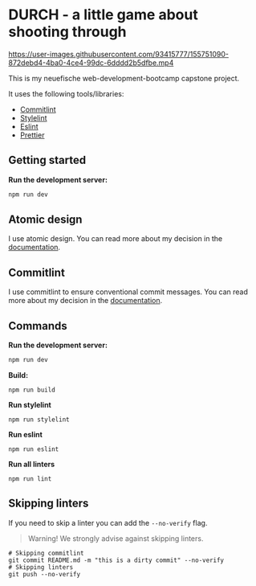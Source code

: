 # DURCH - a little game about shooting through

https://user-images.githubusercontent.com/93415777/155751090-872debd4-4ba0-4ce4-99dc-6dddd2b5dfbe.mp4

This is my neuefische web-development-bootcamp capstone project.

It uses the following tools/libraries:

* [Commitlint](https://commitlint.js.org/)
* [Stylelint](https://stylelint.io/)
* [Eslint](https://eslint.org/)
* [Prettier](https://prettier.io/)

## Getting started

**Run the development server:**

```bash
npm run dev
```

## Atomic design

I use atomic design. You can read more about my decision in the
[documentation](./docs/ATOMIC_DESIGN.md).

## Commitlint

I use commitlint to ensure conventional commit messages. You can read more about my decision in
the [documentation](./docs/COMMITS.md).


## Commands

**Run the development server:**

```bash
npm run dev
```

**Build:**

```shell
npm run build
```

**Run stylelint**

```shell
npm run stylelint
```

**Run eslint**

```shell
npm run eslint
```

**Run all linters**

```shell
npm run lint
```

## Skipping linters

If you need to skip a linter you can add the `--no-verify` flag.

> Warning! We strongly advise against skipping linters.

```shell
# Skipping commitlint
git commit README.md -m "this is a dirty commit" --no-verify
# Skipping linters
git push --no-verify
```
